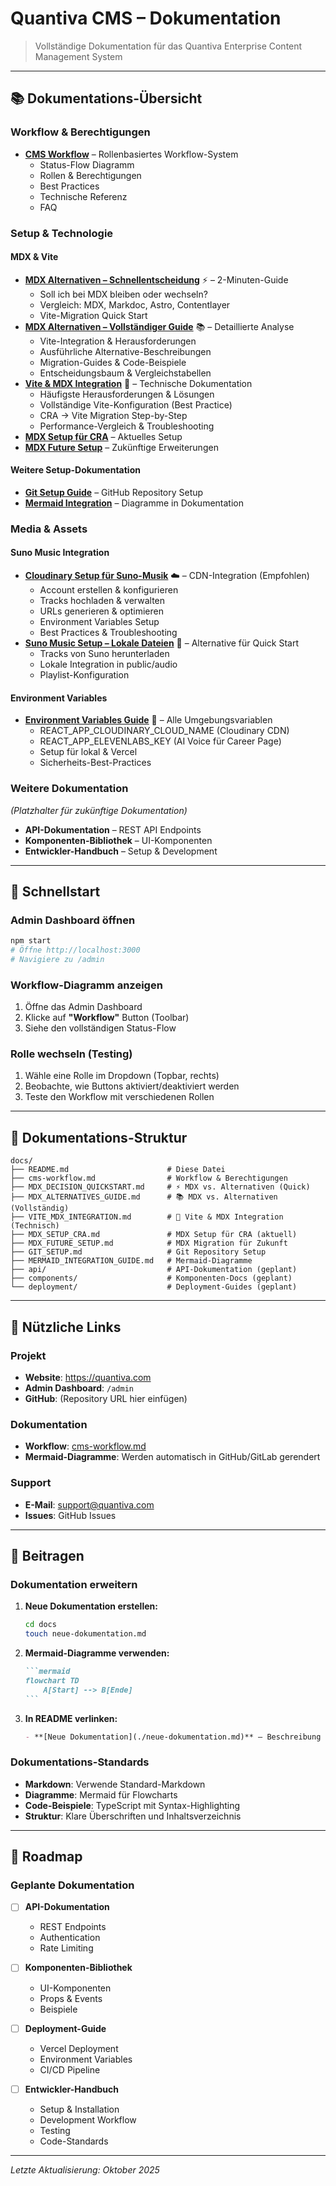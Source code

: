 # Quantiva CMS – Dokumentation

> Vollständige Dokumentation für das Quantiva Enterprise Content Management System

---

## 📚 Dokumentations-Übersicht

### Workflow & Berechtigungen
- **[CMS Workflow](./cms-workflow.md)** – Rollenbasiertes Workflow-System
  - Status-Flow Diagramm
  - Rollen & Berechtigungen
  - Best Practices
  - Technische Referenz
  - FAQ

### Setup & Technologie

#### MDX & Vite
- **[MDX Alternativen – Schnellentscheidung](./MDX_DECISION_QUICKSTART.md)** ⚡ – 2-Minuten-Guide
  - Soll ich bei MDX bleiben oder wechseln?
  - Vergleich: MDX, Markdoc, Astro, Contentlayer
  - Vite-Migration Quick Start
- **[MDX Alternativen – Vollständiger Guide](./MDX_ALTERNATIVES_GUIDE.md)** 📚 – Detaillierte Analyse
  - Vite-Integration & Herausforderungen
  - Ausführliche Alternative-Beschreibungen
  - Migration-Guides & Code-Beispiele
  - Entscheidungsbaum & Vergleichstabellen
- **[Vite & MDX Integration](./VITE_MDX_INTEGRATION.md)** 🔧 – Technische Dokumentation
  - Häufigste Herausforderungen & Lösungen
  - Vollständige Vite-Konfiguration (Best Practice)
  - CRA → Vite Migration Step-by-Step
  - Performance-Vergleich & Troubleshooting
- **[MDX Setup für CRA](./MDX_SETUP_CRA.md)** – Aktuelles Setup
- **[MDX Future Setup](./MDX_FUTURE_SETUP.md)** – Zukünftige Erweiterungen

#### Weitere Setup-Dokumentation
- **[Git Setup Guide](./GIT_SETUP.md)** – GitHub Repository Setup
- **[Mermaid Integration](./MERMAID_INTEGRATION_GUIDE.md)** – Diagramme in Dokumentation

### Media & Assets

#### Suno Music Integration
- **[Cloudinary Setup für Suno-Musik](../CLOUDINARY_SETUP.md)** ☁️ – CDN-Integration (Empfohlen)
  - Account erstellen & konfigurieren
  - Tracks hochladen & verwalten
  - URLs generieren & optimieren
  - Environment Variables Setup
  - Best Practices & Troubleshooting
- **[Suno Music Setup – Lokale Dateien](../SUNO_MUSIC_SETUP.md)** 🎵 – Alternative für Quick Start
  - Tracks von Suno herunterladen
  - Lokale Integration in public/audio
  - Playlist-Konfiguration

#### Environment Variables
- **[Environment Variables Guide](../ENV_VARIABLES.md)** 🔐 – Alle Umgebungsvariablen
  - REACT_APP_CLOUDINARY_CLOUD_NAME (Cloudinary CDN)
  - REACT_APP_ELEVENLABS_KEY (AI Voice für Career Page)
  - Setup für lokal & Vercel
  - Sicherheits-Best-Practices

### Weitere Dokumentation

*(Platzhalter für zukünftige Dokumentation)*

- **API-Dokumentation** – REST API Endpoints
- **Komponenten-Bibliothek** – UI-Komponenten
- **Entwickler-Handbuch** – Setup & Development

---

## 🚀 Schnellstart

### Admin Dashboard öffnen
```bash
npm start
# Öffne http://localhost:3000
# Navigiere zu /admin
```

### Workflow-Diagramm anzeigen
1. Öffne das Admin Dashboard
2. Klicke auf **"Workflow"** Button (Toolbar)
3. Siehe den vollständigen Status-Flow

### Rolle wechseln (Testing)
1. Wähle eine Rolle im Dropdown (Topbar, rechts)
2. Beobachte, wie Buttons aktiviert/deaktiviert werden
3. Teste den Workflow mit verschiedenen Rollen

---

## 📖 Dokumentations-Struktur

```
docs/
├── README.md                      # Diese Datei
├── cms-workflow.md                # Workflow & Berechtigungen
├── MDX_DECISION_QUICKSTART.md     # ⚡ MDX vs. Alternativen (Quick)
├── MDX_ALTERNATIVES_GUIDE.md      # 📚 MDX vs. Alternativen (Vollständig)
├── VITE_MDX_INTEGRATION.md        # 🔧 Vite & MDX Integration (Technisch)
├── MDX_SETUP_CRA.md               # MDX Setup für CRA (aktuell)
├── MDX_FUTURE_SETUP.md            # MDX Migration für Zukunft
├── GIT_SETUP.md                   # Git Repository Setup
├── MERMAID_INTEGRATION_GUIDE.md   # Mermaid-Diagramme
├── api/                           # API-Dokumentation (geplant)
├── components/                    # Komponenten-Docs (geplant)
└── deployment/                    # Deployment-Guides (geplant)
```

---

## 🔗 Nützliche Links

### Projekt
- **Website**: https://quantiva.com
- **Admin Dashboard**: `/admin`
- **GitHub**: (Repository URL hier einfügen)

### Dokumentation
- **Workflow**: [cms-workflow.md](./cms-workflow.md)
- **Mermaid-Diagramme**: Werden automatisch in GitHub/GitLab gerendert

### Support
- **E-Mail**: support@quantiva.com
- **Issues**: GitHub Issues

---

## 📝 Beitragen

### Dokumentation erweitern

1. **Neue Dokumentation erstellen:**
   ```bash
   cd docs
   touch neue-dokumentation.md
   ```

2. **Mermaid-Diagramme verwenden:**
   ````markdown
   ```mermaid
   flowchart TD
       A[Start] --> B[Ende]
   ```
   ````

3. **In README verlinken:**
   ```markdown
   - **[Neue Dokumentation](./neue-dokumentation.md)** – Beschreibung
   ```

### Dokumentations-Standards

- **Markdown**: Verwende Standard-Markdown
- **Diagramme**: Mermaid für Flowcharts
- **Code-Beispiele**: TypeScript mit Syntax-Highlighting
- **Struktur**: Klare Überschriften und Inhaltsverzeichnis

---

## 🎯 Roadmap

### Geplante Dokumentation

- [ ] **API-Dokumentation**
  - REST Endpoints
  - Authentication
  - Rate Limiting
  
- [ ] **Komponenten-Bibliothek**
  - UI-Komponenten
  - Props & Events
  - Beispiele
  
- [ ] **Deployment-Guide**
  - Vercel Deployment
  - Environment Variables
  - CI/CD Pipeline
  
- [ ] **Entwickler-Handbuch**
  - Setup & Installation
  - Development Workflow
  - Testing
  - Code-Standards

---

*Letzte Aktualisierung: Oktober 2025*

